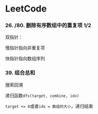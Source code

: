 # LeetCode

### 26. /80. 删除有序数组中的重复项 1/2

双指针：

慢指针指向非重复项

快指针指向数组序列

### 39. 组合总和

搜索回溯

递归函数`dfs(target, combine, idx)`

`target <= 0`或者`idx = 数组的大小`，递归结束

